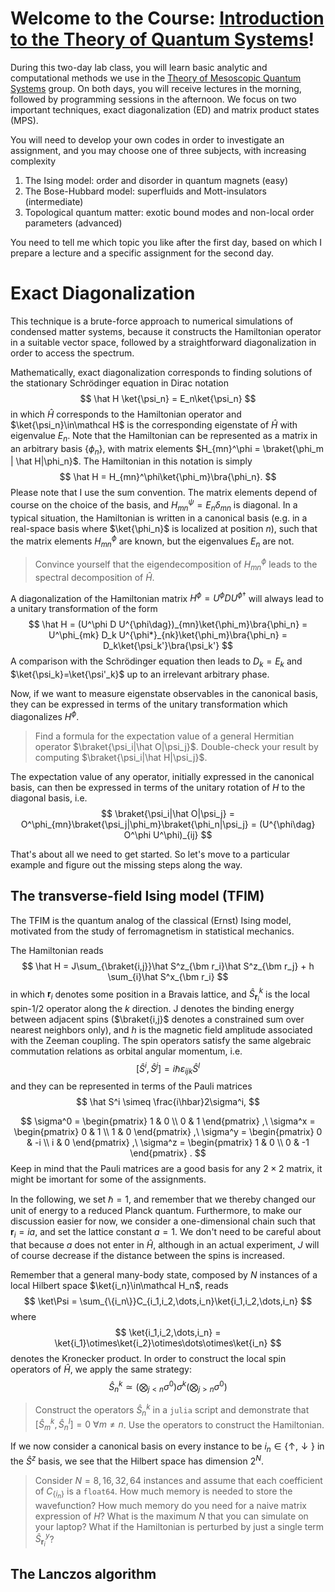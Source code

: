 # Welcome to the Course: [Introduction to the Theory of Quantum Systems](https://wwwfr.uni.lu/recherche/fstm/dphyms/research/theory_of_mesoscopic_quantum_systems)!

During this two-day lab class, you will learn basic analytic and computational methods we use in the [Theory of Mesoscopic Quantum Systems](https://wwwfr.uni.lu/recherche/fstm/dphyms/research/theory_of_mesoscopic_quantum_systems) group.
On both days, you will receive lectures in the morning, followed by programming sessions in the afternoon.
We focus on two important techniques, exact diagonalization (ED) and matrix product states (MPS).

You will need to develop your own codes in order to investigate an assignment, and you may choose one of three subjects, with increasing complexity
1. The Ising model: order and disorder in quantum magnets (easy)
2. The Bose-Hubbard model: superfluids and Mott-insulators (intermediate)
3. Topological quantum matter: exotic bound modes and non-local order parameters (advanced)

You need to tell me which topic you like after the first day, based on which I prepare a lecture and a specific assignment for the second day.

# Exact Diagonalization
This technique is a brute-force approach to numerical simulations of condensed matter systems, because it constructs the Hamiltonian operator in a suitable vector space, followed by a straightforward diagonalization in order to access the spectrum.

Mathematically, exact diagonalization corresponds to finding solutions of the stationary Schrödinger equation in Dirac notation
$$
\hat H \ket{\psi_n} = E_n\ket{\psi_n}
$$
in which $\hat H$ corresponds to the Hamiltonian operator and $\ket{\psi_n}\in\mathcal H$ is the corresponding eigenstate of $\hat H$ with eigenvalue $E_n$.
Note that the Hamiltonian can be represented as a matrix in an arbitrary basis $\{\phi_n\}$, with matrix elements $H_{mn}^\phi = \braket{\phi_m | \hat H|\phi_n}$.
The Hamiltonian in this notation is simply 
$$
\hat H = H_{mn}^\phi\ket{\phi_m}\bra{\phi_n}.
$$
Please note that I use the sum convention.
The matrix elements depend of course on the choice of the basis, and $H_{mn}^\psi = E_n\delta_{mn}$ is diagonal.
In a typical situation, the Hamiltonian is written in a canonical basis (e.g. in a real-space basis where $\ket{\phi_n}$ is localized at position $n$), such that the matrix elements $H_{mn}^\phi$ are known, but the eigenvalues $E_n$ are not.

> Convince yourself that the eigendecomposition of $H^\phi_{mn}$ leads to the spectral decomposition of $\hat H$.

A diagonalization of the Hamiltonian matrix $H^\phi = U^\phi D U^{\phi\dag}$ will always lead to a unitary transformation of the form
$$
\hat H = (U^\phi D U^{\phi\dag})_{mn}\ket{\phi_m}\bra{\phi_n}
= U^\phi_{mk} D_k U^{\phi*}_{nk}\ket{\phi_m}\bra{\phi_n}
= D_k\ket{\psi_k'}\bra{\psi_k'}
$$
A comparison with the Schrödinger equation then leads to $D_k=E_k$ and $\ket{\psi_k}=\ket{\psi'_k}$ up to an irrelevant arbitrary phase.

Now, if we want to measure eigenstate observables in the canonical basis, they can be expressed in terms of the unitary transformation which diagonalizes $H^\phi$.

> Find a formula for the expectation value of a general Hermitian operator $\braket{\psi_i|\hat O|\psi_j}$. Double-check your result by computing $\braket{\psi_i|\hat H|\psi_j}$.

The expectation value of any operator, initially expressed in the canonical basis, can then be expressed in terms of the unitary rotation of $H$ to the diagonal basis, i.e.
$$
\braket{\psi_i|\hat O|\psi_j} = O^\phi_{mn}\braket{\psi_j|\phi_m}\braket{\phi_n|\psi_j} = (U^{\phi\dag} O^\phi U^\phi)_{ij}
$$

That's about all we need to get started.
So let's move to a particular example and figure out the missing steps along the way.

## The transverse-field Ising model (TFIM)
The TFIM is the quantum analog of the classical (Ernst) Ising model, motivated from the study of ferromagnetism in statistical mechanics.

The Hamiltonian reads
$$
\hat H = J\sum_{\braket{i,j}}\hat S^z_{\bm r_i}\hat S^z_{\bm r_j} + h \sum_{i}\hat S^x_{\bm r_i}
$$
in which $\bm r_i$ denotes some position in a Bravais lattice, and $\hat S^k_{\bm r_i}$ is the local spin-1/2 operator along the $k$ direction.
J denotes the binding energy between adjacent spins ($\braket{i,j}$ denotes a constrained sum over nearest neighbors only), and $h$ is the magnetic field amplitude associated with the Zeeman coupling.
The spin operators satisfy the same algebraic commutation relations as orbital angular momentum, i.e.
$$
[\hat S^i,\hat S^j] = i\hbar\varepsilon_{ijk}\hat S^l
$$
and they can be represented in terms of the Pauli matrices
$$
\hat S^i \simeq \frac{i\hbar}2\sigma^i,
$$

$$
\sigma^0 =
\begin{pmatrix}
       1 & 0 \\
       0 & 1
\end{pmatrix}
,\
\sigma^x =
\begin{pmatrix}
       0 & 1 \\
       1 & 0
\end{pmatrix}
,\
\sigma^y =
\begin{pmatrix}
       0 & -i \\
       i & 0
\end{pmatrix}
,\
\sigma^z =
\begin{pmatrix}
       1 & 0 \\
       0 & -1
\end{pmatrix}
.
$$
Keep in mind that the Pauli matrices are a good basis for any $2\times2$ matrix, it might be imortant for some of the assignments.

In the following, we set $\hbar=1$, and remember that we thereby changed our unit of energy to a reduced Planck quantum.
Furthermore, to make our discussion easier for now, we consider a one-dimensional chain such that $\bm r_i = ia$, and set the lattice constant $a=1$.
We don't need to be careful about that because $a$ does not enter in $\hat H$, although in an actual experiment, $J$ will of course decrease if the distance between the spins is increased.

Remember that a general many-body state, composed by $N$ instances of a local Hilbert space $\ket{i_n}\in\mathcal H_n$, reads
$$
\ket\Psi = \sum_{\{i_n\}}C_{i_1,i_2,\dots,i_n}\ket{i_1,i_2,\dots,i_n}
$$
where
$$
\ket{i_1,i_2,\dots,i_n} = \ket{i_1}\otimes\ket{i_2}\otimes\dots\otimes\ket{i_n}
$$
denotes the Kronecker product.
In order to construct the local spin operators of $\hat H$, we apply the same strategy:
$$
\hat S^k_n \simeq \left(\bigotimes_{j<n}\sigma^0\right)\sigma^k\left(\bigotimes_{j>n}\sigma^0\right)
$$

> Construct the operators $\hat S^k_{n}$ in a `julia` script and demonstrate that $[\hat S^k_{m}, \hat S^l_{n}]=0\ \forall m\neq n$.
> Use the operators to construct the Hamiltonian.

If we now consider a canonical basis on every instance to be $i_n\in\{\uparrow,\downarrow\}$ in the $\hat S^z$ basis, we see that the Hilbert space has dimension $2^N$.
> Consider $N=8,16,32,64$ instances and assume that each coefficient of $C_{\{i_n\}}$ is a `float64`. How much memory is needed to store the wavefunction? How much memory do you need for a naive matrix expression of $H$? What is the maximum $N$ that you can simulate on your laptop? What if the Hamiltonian is perturbed by just a single term $\hat S^y_{\bm r_i}$?

## The Lanczos algorithm